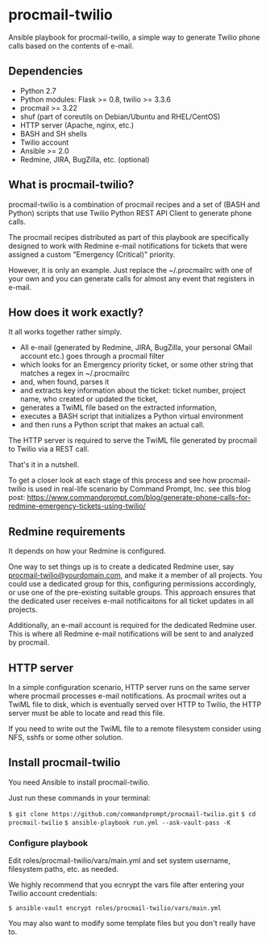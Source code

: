 # procmail-twilio

Ansible playbook for procmail-twilio, a simple way to generate Twilio phone calls based on the contents of e-mail.

## Dependencies

* Python 2.7
* Python modules: Flask >= 0.8, twilio >= 3.3.6
* procmail >= 3.22
* shuf (part of coreutils on Debian/Ubuntu and RHEL/CentOS)
* HTTP server (Apache, nginx, etc.)
* BASH and SH shells
* Twilio account
* Ansible >= 2.0
* Redmine, JIRA, BugZilla, etc. (optional)

## What is procmail-twilio?
procmail-twilio is a combination of procmail recipes and a set of (BASH and Python) scripts that use Twilio Python REST API Client
to generate phone calls.

The procmail recipes distributed as part of this playbook are specifically designed to work with Redmine e-mail notifications for
tickets that were assigned a custom "Emergency (Critical)" priority. 

However, it is only an example. Just replace the ~/.procmailrc with one of your own and you can generate calls for almost any event
that registers in e-mail.

## How does it work exactly?

It all works together rather simply.

* All e-mail (generated by Redmine, JIRA, BugZilla, your personal GMail account etc.) goes through a procmail filter
* which looks for an Emergency priority ticket, or some other string that matches a regex in ~/.procmailrc
* and, when found, parses it
* and extracts key information about the ticket: ticket number, project name, who created or updated the ticket,
* generates a TwiML file based on the extracted information,
* executes a BASH script that initializes a Python virtual environment
* and then runs a Python script that makes an actual call.

The HTTP server is required to serve the TwiML file generated by procmail to Twilio via a REST call.

That's it in a nutshell.

To get a closer look at each stage of this process and see how procmail-twilio is used in real-life scenario by Command Prompt, Inc.
see this blog post: https://www.commandprompt.com/blog/generate-phone-calls-for-redmine-emergency-tickets-using-twilio/

## Redmine requirements

It depends on how your Redmine is configured.

One way to set things up is to create a dedicated Redmine user, say procmail-twilio@yourdomain.com, and make it a member of all
projects. You could use a dedicated group for this, configuring permissions accordingly, or use one of the pre-existing suitable groups.
This approach ensures that the dedicated user receives e-mail notificaitons for all ticket updates in all projects.

Additionally, an e-mail account is required for the dedicated Redmine user. This is where all Redmine e-mail notifications will
be sent to and analyzed by procmail.

## HTTP server

In a simple configuration scenario, HTTP server runs on the same server where procmail processes e-mail notifications. 
As procmail writes out a TwiML file to disk, which is eventually served over HTTP to Twilio, the HTTP server must be able to
locate and read this file.

If you need to write out the TwiML file to a remote filesystem consider using NFS, sshfs or some other solution.

## Install procmail-twilio

You need Ansible to install procmail-twilio. 

Just run these commands in your terminal:

`$ git clone https://github.com/commandprompt/procmail-twilio.git`
`$ cd procmail-twilio`
`$ ansible-playbook run.yml --ask-vault-pass -K`

### Configure playbook

Edit roles/procmail-twilio/vars/main.yml and set system username, filesystem paths, etc. as needed.

We highly recommend that you ecnrypt the vars file after entering your Twilio account credentials:

`$ ansible-vault encrypt roles/procmail-twilio/vars/main.yml`

You may also want to modify some template files but you don't really have to.

